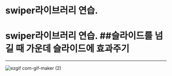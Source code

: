# swiper라이브러리 연습.
# swiper라이브러리 연습. ##슬라이드를 넘길 때 가운데 슬라이드에 효과주기
 -------------------------------------------------------------------
![ezgif com-gif-maker (2)](https://user-images.githubusercontent.com/70466220/135721670-0c5fa3cd-8876-4c3a-a913-52660fa1ad59.gif)

